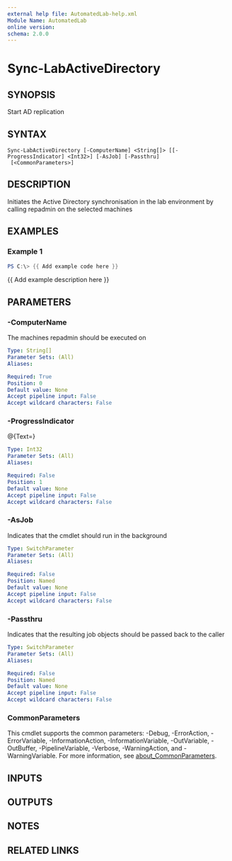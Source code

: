 ```yaml
---
external help file: AutomatedLab-help.xml
Module Name: AutomatedLab
online version:
schema: 2.0.0
---
```


# Sync-LabActiveDirectory

## SYNOPSIS
Start AD replication

## SYNTAX

```
Sync-LabActiveDirectory [-ComputerName] <String[]> [[-ProgressIndicator] <Int32>] [-AsJob] [-Passthru]
 [<CommonParameters>]
```

## DESCRIPTION
Initiates the Active Directory synchronisation in the lab environment by calling repadmin on the selected machines

## EXAMPLES

### Example 1
```powershell
PS C:\> {{ Add example code here }}
```

{{ Add example description here }}

## PARAMETERS

### -ComputerName
The machines repadmin should be executed on

```yaml
Type: String[]
Parameter Sets: (All)
Aliases:

Required: True
Position: 0
Default value: None
Accept pipeline input: False
Accept wildcard characters: False
```

### -ProgressIndicator
@{Text=}

```yaml
Type: Int32
Parameter Sets: (All)
Aliases:

Required: False
Position: 1
Default value: None
Accept pipeline input: False
Accept wildcard characters: False
```

### -AsJob
Indicates that the cmdlet should run in the background

```yaml
Type: SwitchParameter
Parameter Sets: (All)
Aliases:

Required: False
Position: Named
Default value: None
Accept pipeline input: False
Accept wildcard characters: False
```

### -Passthru
Indicates that the resulting job objects should be passed back to the caller

```yaml
Type: SwitchParameter
Parameter Sets: (All)
Aliases:

Required: False
Position: Named
Default value: None
Accept pipeline input: False
Accept wildcard characters: False
```

### CommonParameters
This cmdlet supports the common parameters: -Debug, -ErrorAction, -ErrorVariable, -InformationAction, -InformationVariable, -OutVariable, -OutBuffer, -PipelineVariable, -Verbose, -WarningAction, and -WarningVariable. For more information, see [about_CommonParameters](http://go.microsoft.com/fwlink/?LinkID=113216).

## INPUTS

## OUTPUTS

## NOTES

## RELATED LINKS
